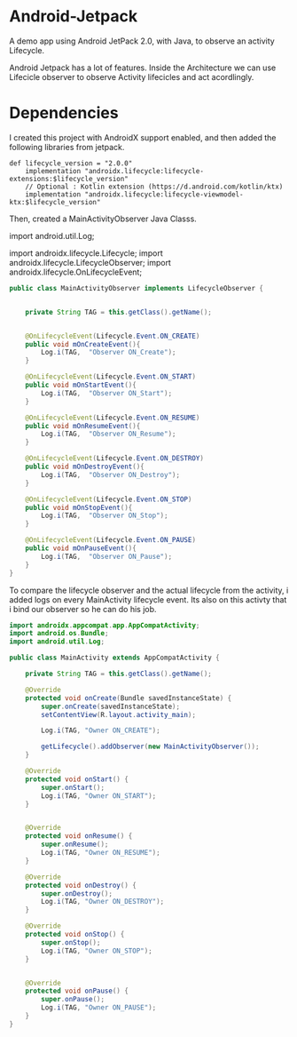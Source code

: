 # Android-Jetpack
A demo app using Android JetPack 2.0, with Java, to observe an activity Lifecycle. 


Android Jetpack has a lot of features. Inside the Architecture we can use Lifecicle observer to observe Activity lifecicles and act acordlingly. 



# Dependencies

I created this project with AndroidX support enabled, and then added the following libraries from jetpack.

```
def lifecycle_version = "2.0.0"
    implementation "androidx.lifecycle:lifecycle-extensions:$lifecycle_version"
    // Optional : Kotlin extension (https://d.android.com/kotlin/ktx)
    implementation "androidx.lifecycle:lifecycle-viewmodel-ktx:$lifecycle_version"
```


Then, created a MainActivityObserver Java Classs. 



import android.util.Log;

import androidx.lifecycle.Lifecycle;
import androidx.lifecycle.LifecycleObserver;
import androidx.lifecycle.OnLifecycleEvent;


```java 
public class MainActivityObserver implements LifecycleObserver {


    private String TAG = this.getClass().getName();


    @OnLifecycleEvent(Lifecycle.Event.ON_CREATE)
    public void mOnCreateEvent(){
        Log.i(TAG,  "Observer ON_Create");
    }

    @OnLifecycleEvent(Lifecycle.Event.ON_START)
    public void mOnStartEvent(){
        Log.i(TAG,  "Observer ON_Start");
    }

    @OnLifecycleEvent(Lifecycle.Event.ON_RESUME)
    public void mOnResumeEvent(){
        Log.i(TAG,  "Observer ON_Resume");
    }

    @OnLifecycleEvent(Lifecycle.Event.ON_DESTROY)
    public void mOnDestroyEvent(){
        Log.i(TAG,  "Observer ON_Destroy");
    }

    @OnLifecycleEvent(Lifecycle.Event.ON_STOP)
    public void mOnStopEvent(){
        Log.i(TAG,  "Observer ON_Stop");
    }

    @OnLifecycleEvent(Lifecycle.Event.ON_PAUSE)
    public void mOnPauseEvent(){
        Log.i(TAG,  "Observer ON_Pause");
    }
}

```

To compare the lifecycle observer and the actual lifecycle from the activity, i added logs on every MainActivity lifecycle event. Its also on this activty that i bind our observer so he can do his job. 


```java 
import androidx.appcompat.app.AppCompatActivity;
import android.os.Bundle;
import android.util.Log;

public class MainActivity extends AppCompatActivity {

    private String TAG = this.getClass().getName();

    @Override
    protected void onCreate(Bundle savedInstanceState) {
        super.onCreate(savedInstanceState);
        setContentView(R.layout.activity_main);

        Log.i(TAG, "Owner ON_CREATE");

        getLifecycle().addObserver(new MainActivityObserver());
    }

    @Override
    protected void onStart() {
        super.onStart();
        Log.i(TAG, "Owner ON_START");
    }


    @Override
    protected void onResume() {
        super.onResume();
        Log.i(TAG, "Owner ON_RESUME");
    }

    @Override
    protected void onDestroy() {
        super.onDestroy();
        Log.i(TAG, "Owner ON_DESTROY");
    }

    @Override
    protected void onStop() {
        super.onStop();
        Log.i(TAG, "Owner ON_STOP");
    }


    @Override
    protected void onPause() {
        super.onPause();
        Log.i(TAG, "Owner ON_PAUSE");
    }
}
```
